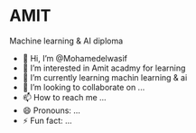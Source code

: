 # AMIT
Machine learning &amp; AI diploma
- 👋 Hi, I’m @Mohamedelwasif
- 👀 I’m interested in Amit acadmy for learning
- 🌱 I’m currently learning machin learning & ai
- 💞️ I’m looking to collaborate on ...
- 📫 How to reach me ...
- 😄 Pronouns: ...
- ⚡ Fun fact: ...

<!---
Mohamedelwasif/Mohamedelwasif is a ✨ special ✨ repository because its `README.md` (this file) appears on your GitHub profile.
You can click the Preview link to take a look at your changes.
--->

